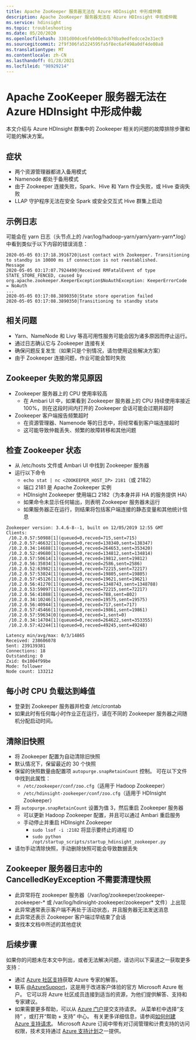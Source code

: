 ```yaml
---
title: Apache ZooKeeper 服务器无法在 Azure HDInsight 中形成仲裁
description: Apache ZooKeeper 服务器无法在 Azure HDInsight 中形成仲裁
ms.service: hdinsight
ms.topic: troubleshooting
ms.date: 05/20/2020
ms.openlocfilehash: 3301d00dce6feb00edcb70ba9edfedcce2e31ec9
ms.sourcegitcommit: 2f9f306fa5224595fa5f8ec6af498a0df4de08a8
ms.translationtype: MT
ms.contentlocale: zh-CN
ms.lasthandoff: 01/28/2021
ms.locfileid: "98929214"
---
```

# <a name="apache-zookeeper-server-fails-to-form-a-quorum-in-azure-hdinsight"></a>Apache ZooKeeper 服务器无法在 Azure HDInsight 中形成仲裁

本文介绍与 Azure HDInsight 群集中的 Zookeeper 相关的问题的故障排除步骤和可能的解决方案。

## <a name="symptoms"></a>症状

* 两个资源管理器都进入备用模式
* Namenode 都处于备用模式
* 由于 Zookeeper 连接失败，Spark、Hive 和 Yarn 作业失败，或 Hive 查询失败
* LLAP 守护程序无法在安全 Spark 或安全交互式 Hive 群集上启动

## <a name="sample-log"></a>示例日志

可能会在 yarn 日志（头节点上的 /var/log/hadoop-yarn/yarn/yarn-yarn*.log）中看到类似于以下内容的错误消息：

```output
2020-05-05 03:17:18.3916720|Lost contact with Zookeeper. Transitioning to standby in 10000 ms if connection is not reestablished.
Message
2020-05-05 03:17:07.7924490|Received RMFatalEvent of type STATE_STORE_FENCED, caused by org.apache.zookeeper.KeeperException$NoAuthException: KeeperErrorCode = NoAuth
...
2020-05-05 03:17:08.3890350|State store operation failed 
2020-05-05 03:17:08.3890350|Transitioning to standby state
```

## <a name="related-issues"></a>相关问题

* Yarn、NameNode 和 Livy 等高可用性服务可能会因为诸多原因而停止运行。
* 通过日志确认它与 Zookeeper 连接有关
* 确保问题反复发生（如果只是个别情况，请勿使用这些解决方案）
* 由于 Zookeeper 连接问题，作业可能会暂时失败

## <a name="common-causes-for-zookeeper-failure"></a>Zookeeper 失败的常见原因

* Zookeeper 服务器上的 CPU 使用率较高
  * 在 Ambari UI 中，如果看到 Zookeeper 服务器上的 CPU 持续使用率接近 100%，则在这段时间内打开的 Zookeeper 会话可能会过期并超时
* Zookeeper 客户端报告频繁超时
  * 在资源管理器、Namenode 等的日志中，将经常看到客户端连接超时
  * 这可能导致仲裁丢失、频繁的故障转移和其他问题

## <a name="check-for-zookeeper-status"></a>检查 Zookeeper 状态

* 从 /etc/hosts 文件或 Ambari UI 中找到 Zookeeper 服务器
* 运行以下命令
  * `echo stat | nc <ZOOKEEPER_HOST_IP> 2181`（或 2182）  
  * 端口 2181 是 Apache Zookeeper 实例
  * HDInsight Zookeeper 使用端口 2182（为本身并非 HA 的服务提供 HA）
  * 如果命令未显示任何输出，则表明 Zookeeper 服务器未运行
  * 如果服务器正在运行，则结果将包括客户端连接的静态变量和其他统计信息

```output
Zookeeper version: 3.4.6-8--1, built on 12/05/2019 12:55 GMT
Clients:
 /10.2.0.57:50988[1](queued=0,recved=715,sent=715)
 /10.2.0.57:46632[1](queued=0,recved=138340,sent=138347)
 /10.2.0.34:14688[1](queued=0,recved=264653,sent=353420)
 /10.2.0.52:49680[1](queued=0,recved=134812,sent=134814)
 /10.2.0.57:50614[1](queued=0,recved=19812,sent=19812)
 /10.2.0.56:35034[1](queued=0,recved=2586,sent=2586)
 /10.2.0.52:63982[1](queued=0,recved=72215,sent=72217)
 /10.2.0.57:53024[1](queued=0,recved=19805,sent=19805)
 /10.2.0.57:45126[1](queued=0,recved=19621,sent=19621)
 /10.2.0.56:41270[1](queued=0,recved=1348743,sent=1348788)
 /10.2.0.53:59097[1](queued=0,recved=72215,sent=72217)
 /10.2.0.56:41088[1](queued=0,recved=788,sent=802)
 /10.2.0.34:10246[1](queued=0,recved=19575,sent=19575)
 /10.2.0.56:40944[1](queued=0,recved=717,sent=717)
 /10.2.0.57:45466[1](queued=0,recved=19861,sent=19861)
 /10.2.0.57:59634[0](queued=0,recved=1,sent=0)
 /10.2.0.34:14704[1](queued=0,recved=264622,sent=353355)
 /10.2.0.57:42244[1](queued=0,recved=49245,sent=49248)

Latency min/avg/max: 0/3/14865
Received: 238606078
Sent: 239139381
Connections: 18
Outstanding: 0
Zxid: 0x1004f99be
Mode: follower
Node count: 133212
```

## <a name="cpu-load-peaks-up-every-hour"></a>每小时 CPU 负载达到峰值

* 登录到 Zookeeper 服务器并检查 /etc/crontab
* 如果此时有任何每小时作业正在运行，请在不同的 Zookeeper 服务器之间随机分配启动时间。
  
## <a name="purging-old-snapshots"></a>清除旧快照

* 将 Zookeeper 配置为自动清除旧快照
* 默认情况下，保留最近的 30 个快照
* 保留的快照数量由配置项 `autopurge.snapRetainCount` 控制。 可在以下文件中找到此属性：
  * `/etc/zookeeper/conf/zoo.cfg`（适用于 Hadoop Zookeeper）
  * `/etc/hdinsight-zookeeper/conf/zoo.cfg`（适用于 HDInsight Zookeeper）
* 将 `autopurge.snapRetainCount` 设置为值 3，然后重启 Zookeeper 服务器
  * 可以更新 Hadoop Zookeeper 配置，并且可以通过 Ambari 重启服务
  * 手动停止并重启 HDInsight Zookeeper
    * `sudo lsof -i :2182` 将显示要终止的进程 ID
    * `sudo python /opt/startup_scripts/startup_hdinsight_zookeeper.py`
* 请勿手动清除快照，手动删除快照可能会导致数据丢失

## <a name="cancelledkeyexception-in-the-zookeeper-server-log-doesnt-require-snapshot-cleanup"></a>Zookeeper 服务器日志中的 CancelledKeyException 不需要清理快照

* 此异常将在 zookeeper 服务器（/var/log/zookeeper/zookeeper-zookeeper-* 或 /var/log/hdinsight-zookeeper/zookeeper* 文件）上出现
* 此异常通常表示客户端不再处于活动状态，并且服务器无法发送消息
* 此异常还表示 Zookeeper 客户端过早结束了会话
* 查找本文档中所述的其他症状

## <a name="next-steps"></a>后续步骤

如果你的问题未在本文中列出，或者无法解决问题，请访问以下渠道之一获取更多支持：

- 通过 [Azure 社区支持](https://azure.microsoft.com/support/community/)获取 Azure 专家的解答。
- 联系 [@AzureSupport](https://twitter.com/azuresupport)，这是用于改进客户体验的官方 Microsoft Azure 帐户。 它可以将 Azure 社区成员连接到适当的资源，为他们提供解答、支持和专家建议。
- 如果需要更多帮助，可以从 [Azure 门户](https://portal.azure.com/?#blade/Microsoft_Azure_Support/HelpAndSupportBlade/)提交支持请求。 从菜单栏中选择“支持”  ，或打开“帮助 + 支持”  中心。 有关更多详细信息，请参阅[如何创建 Azure 支持请求](../../azure-portal/supportability/how-to-create-azure-support-request.md)。 Microsoft Azure 订阅中带有对订阅管理和计费支持的访问权限，技术支持通过 [Azure 支持计划](https://azure.microsoft.com/support/plans/)之一提供。